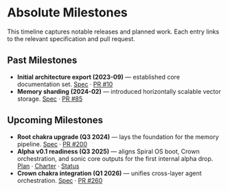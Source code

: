 # Absolute Milestones

This timeline captures notable releases and planned work. Each entry links to the relevant specification and pull request.

## Past Milestones
- **Initial architecture export (2023-09)** — established core documentation set. [Spec](BLUEPRINT_EXPORT.md) · [PR #10](https://github.com/DINGIRABZU/ABZU/pull/10)
- **Memory sharding (2024-02)** — introduced horizontally scalable vector storage. [Spec](features/example_feature.md) · [PR #85](https://github.com/DINGIRABZU/ABZU/pull/85)

## Upcoming Milestones
- **Root chakra upgrade (Q3 2024)** — lays the foundation for the memory pipeline. [Spec](roadmap.md) · [PR #200](https://github.com/DINGIRABZU/ABZU/pull/200)
- **Alpha v0.1 readiness (Q3 2025)** — aligns Spiral OS boot, Crown orchestration, and sonic core outputs for the first internal alpha drop. [Plan](roadmap.md#alpha-v01-execution-plan) · [Charter](alpha_v0_1_charter.md) · [Status](PROJECT_STATUS.md#planned-releases)
- **Crown chakra integration (Q1 2026)** — unifies cross-layer agent orchestration. [Spec](roadmap.md) · [PR #260](https://github.com/DINGIRABZU/ABZU/pull/260)
